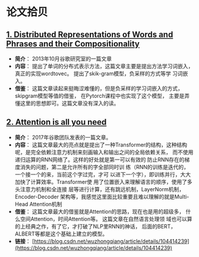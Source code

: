 # 论文拾贝

## [1.	Distributed Representations of Words and Phrases and their Compositionality](https://github.com/zhongqiangwu960812/ReadPapaers/blob/master/NLP/distributed-representations-of-words-and-phrases-and-their-compositionality.pdf)
* **简介**： 2013年10月谷歌研究室的一篇文章
* **内容**： 提出了单词的分布式表示方法，这篇文章主要是提出方法学习词嵌入，
真正的实现wordtovec。 提出了skik-gram模型，负采样的方式等学
习词嵌入。
* **借鉴**： 这篇文章读起来挺晦涩难懂的，但是负采样的学习词嵌入的方式，
skipgram模型等值的借鉴， 在Pytorch课程中也实现了这个模型，
主要是弄懂这里的思想即可。这篇文章没有深入的读。
## [2.	Attention is all you need](https://github.com/zhongqiangwu960812/ReadPapaers/blob/master/NLP/attention%20is%20all%20you%20need.pdf)
* **简介**： 2017年谷歌团队发表的一篇文章。
* **内容**： 这篇文章最大的亮点就是提出了一种Transformer的结构，这种结构
呢，是完全依赖注意力机制来刻画输入和输出之间的全局依赖关系，
而不使用递归运算的RNN网络了。这样的好处就是第一可以有效的
防止RNN存在的梯度消失的问题，第二是允许所有的字全部同时训
练（RNN的训练是迭代的，一个接一个的来，当前这个字过完，才可
以进下一个字），即训练并行，大大加快了计算效率。Transformer使
用了位置嵌入来理解语言的顺序，使用了多头注意力机制和全连接
层等进行计算，还有跳远机制，LayerNorm机制，Encoder-Decoder
架构等，我感觉这里面比较重要且难以理解的就是Multi-Head 
Attention机制
* **借鉴**： 这篇文章最大的借鉴就是Attention的思路，现在也是用的超级多，
什么空间Attention，时间Attention等。 这篇文章在自然语言处理领
域也可以算的上经典之作，有了它，才打破了NLP里RNN的神话，
后面的BERT，ALBERT等都是这个基础上建立的模型。
* **链接**： [https://blog.csdn.net/wuzhongqiang/article/details/104414239](https://blog.csdn.net/wuzhongqiang/article/details/104414239)
